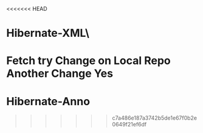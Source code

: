<<<<<<< HEAD
# Hibernate-XML\
Fetch try
Change on Local Repo
Another Change Yes
=======
# Hibernate-Anno
>>>>>>> c7a486e187a3742b5de1e67f0b2e0649f21ef6df
